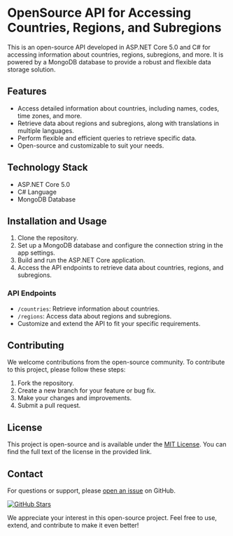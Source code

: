 # OpenSource API for Accessing Countries, Regions, and Subregions

This is an open-source API developed in ASP.NET Core 5.0 and C# for accessing information about countries, regions, subregions, and more. It is powered by a MongoDB database to provide a robust and flexible data storage solution.

## Features

- Access detailed information about countries, including names, codes, time zones, and more.
- Retrieve data about regions and subregions, along with translations in multiple languages.
- Perform flexible and efficient queries to retrieve specific data.
- Open-source and customizable to suit your needs.

## Technology Stack

- ASP.NET Core 5.0
- C# Language
- MongoDB Database

## Installation and Usage

1. Clone the repository.
2. Set up a MongoDB database and configure the connection string in the app settings.
3. Build and run the ASP.NET Core application.
4. Access the API endpoints to retrieve data about countries, regions, and subregions.

### API Endpoints

- `/countries`: Retrieve information about countries.
- `/regions`: Access data about regions and subregions.
- Customize and extend the API to fit your specific requirements.

## Contributing

We welcome contributions from the open-source community. To contribute to this project, please follow these steps:

1. Fork the repository.
2. Create a new branch for your feature or bug fix.
3. Make your changes and improvements.
4. Submit a pull request.

## License

This project is open-source and is available under the [MIT License](https://opensource.org/licenses/MIT). You can find the full text of the license in the provided link.

## Contact

For questions or support, please [open an issue](https://github.com/HeyBaldur/Location.API/issues) on GitHub.

[![GitHub Stars](https://img.shields.io/github/stars/yourusername/your-repo)](https://github.com/HeyBaldur/Location.API/stargazers)

We appreciate your interest in this open-source project. Feel free to use, extend, and contribute to make it even better!
